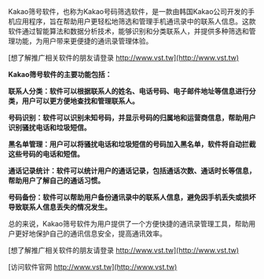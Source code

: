 Kakao筛号软件，也称为Kakao号码筛选软件，是一款由韩国Kakao公司开发的手机应用程序，旨在帮助用户更轻松地筛选和管理手机通讯录中的联系人信息。这款软件通过智能算法和数据分析技术，能够识别和分类联系人，并提供多种筛选和管理功能，为用户带来更便捷的通讯录管理体验。

[想了解推广相关软件的朋友请登录 http://www.vst.tw](http://www.vst.tw)

**Kakao筛号软件的主要功能包括：**

**联系人分类：软件可以根据联系人的姓名、电话号码、电子邮件地址等信息进行分类，用户可以更方便地查找和管理联系人。**

**号码识别：软件可以识别未知号码，并显示号码的归属地和运营商信息，帮助用户识别骚扰电话和垃圾短信。**

**黑名单管理：用户可以将骚扰电话和垃圾短信的号码加入黑名单，软件将自动拦截这些号码的电话和短信。**

**通话记录统计：软件可以统计用户的通话记录，包括通话次数、通话时长等信息，帮助用户了解自己的通话习惯。**

**号码备份：软件可以帮助用户备份通讯录中的联系人信息，避免因手机丢失或损坏导致联系人信息丢失的情况发生。**

总的来说，Kakao筛号软件为用户提供了一个方便快捷的通讯录管理工具，帮助用户更好地保护自己的通讯信息安全，提高通讯效率。

[想了解推广相关软件的朋友请登录 http://www.vst.tw](http://www.vst.tw)


[访问软件官网 http://www.vst.tw](http://www.vst.tw)
